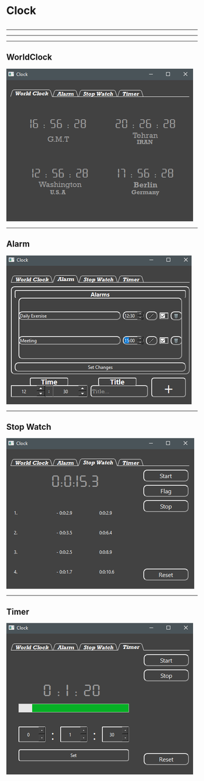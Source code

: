 # Clock
```

```
---
---
---
## WorldClock

![worldclock](Shots\World_Clock.png)

---

## Alarm

![alarm](Shots\Alarm.png)

---

## Stop Watch

![stopwatch](Shots\Stop_Watch.png)

---

## Timer

![timer](Shots\Timer.png)